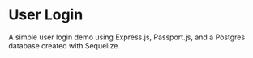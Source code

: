 # User Login

A simple user login demo using Express.js, Passport.js, and a Postgres database created with Sequelize.